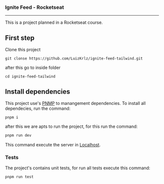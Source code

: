 ### Ignite Feed - Rocketseat

---

This is a project planned in a Rocketseat course.

## First step

Clone this project

```
git clonse https://github.com/LuizKrlz/ignite-feed-tailwind.git
```

after this go to inside folder

```shell
cd ignite-feed-tailwind
```

## Install dependencies

This project use's [PNMP](https://pnpm.io/cli/run) to manangement dependencies.
To install all dependecies, run the command:

```Shell
pnpm i
```

after this we are apts to run the project, for this run the command:

```bash
pnpm run dev
```

This command execute the server in [Localhost](http://localhost:3000).

### Tests

The project's contains unit tests, for run all tests execute this command:

```shell
pnpm run test
```
